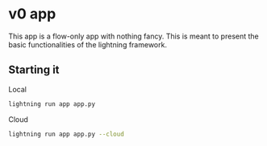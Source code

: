 # v0 app

This app is a flow-only app with nothing fancy.
This is meant to present the basic functionalities of the lightning framework.

## Starting it

Local

```bash
lightning run app app.py
```

Cloud

```bash
lightning run app app.py --cloud
```
